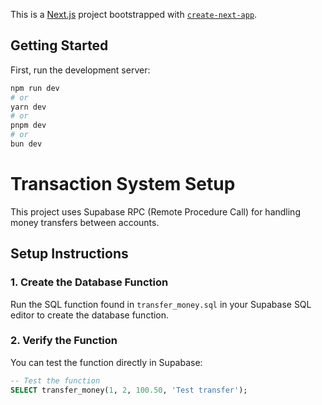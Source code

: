 This is a [Next.js](https://nextjs.org) project bootstrapped with [`create-next-app`](https://nextjs.org/docs/app/api-reference/cli/create-next-app).

## Getting Started

First, run the development server:

```bash
npm run dev
# or
yarn dev
# or
pnpm dev
# or
bun dev
```

# Transaction System Setup

This project uses Supabase RPC (Remote Procedure Call) for handling money transfers between accounts.

## Setup Instructions

### 1. Create the Database Function

Run the SQL function found in `transfer_money.sql` in your Supabase SQL editor to create the database function. 

### 2. Verify the Function

You can test the function directly in Supabase:

```sql
-- Test the function
SELECT transfer_money(1, 2, 100.50, 'Test transfer');
```